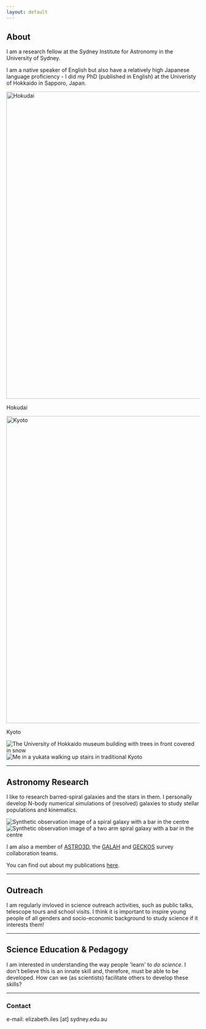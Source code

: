 ```yaml
---
layout: default
---
```


## About

I am a research fellow at the Sydney Institute for Astronomy in the University of Sydney.

I am a native speaker of English but also have a relatively high Japanese language proficiency - I did my PhD (published in English) at the Univeristy of Hokkaido in Sapporo, Japan.  

<div class="polaroid">
	  <img src="./assets/images/HokudaiSnow1.png" alt="Hokudai" style="height:800px">
	  <div class="container">
	  <p>Hokudai</p>
	  </div>
</div>

<div class="polaroid">
	  <img src="./assets/images/MeKyoto.JPG" alt="Kyoto" style="height:800px" border-radius="8px">
	  <div class="container">
	  <p>Kyoto</p>
	  </div>
</div>

![The University of Hokkaido museum building with trees in front covered in snow](./assets/images/HokudaiSnow1.png) ![Me in a yukata walking up stairs in traditional Kyoto](./assets/images/MeKyoto1.png)

 * * *

## Astronomy Research

I like to research barred-spiral galaxies and the stars in them. I personally develop N-body numerical simulations of (resolved) galaxies to study stellar populations and kinematics.

![Synthetic observation image of a spiral galaxy with a bar in the centre](./assets/images/A-IsoB_synthobs.png)
![Synthetic observation image of a two arm spiral galaxy with a bar in the centre](./assets/images/B-TideB_synthobs.png)

I am also a member of <a href="https://astro3d.org.au">ASTRO3D</a>, the <a href="https://www.galah-survey.org">GALAH</a> and <a href="https://geckos-survey.org">GECKOS</a> survey collaboration teams.  

You can find out about my publications [here](./reference-list.html).

* * *

## Outreach

I am regularly invloved in science outreach activities, such as public talks, telescope tours and school visits. I think it is important to inspire young people of all genders and socio-economic background to study science if it interests them!

* * *

## Science Education & Pedagogy

I am interested in understanding the way people 'learn' to *do science*. I don't believe this is an innate skill and, therefore, must be able to be developed. 
How can we (as scientists) facilitate others to develop these skills?  

* * *

### Contact
e-mail: elizabeth.iles [at] sydney.edu.au

